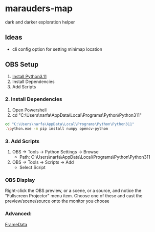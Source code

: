 # marauders-map
dark and darker exploration helper


## Ideas

- cli config option for setting minimap location

## OBS Setup

1. [Install Python3.11](https://www.python.org/ftp/python/3.11.9/python-3.11.9-amd64.exe)
2. Install Dependencies
3. Add Scripts

### 2. Install Dependencies

1. Open Powershell
2. cd "C:\Users\narfa\AppData\Local\Programs\Python\Python311"

```sh
cd "C:\Users\narfa\AppData\Local\Programs\Python\Python311"
.\python.exe -m pip install numpy opencv-python
```

### 3. Add Scripts

1. OBS -> Tools -> Python Settings -> Browse
   - Path: C:\Users\narfa\AppData\Local\Programs\Python\Python311
2. OBS -> Tools -> Scripts -> Add
   - Select Script
  
### OBS Display
Right-click the OBS preview, or a scene, or a source, and notice the "Fullscreen Projector" menu item. Choose one of these and cast the preview/scene/source onto the monitor you choose

### Advanced:

[FrameData](https://github.com/upgradeQ/Streaming-Software-Scripting-Reference/blob/master/src/get_source_frame_data_ffi.py)
